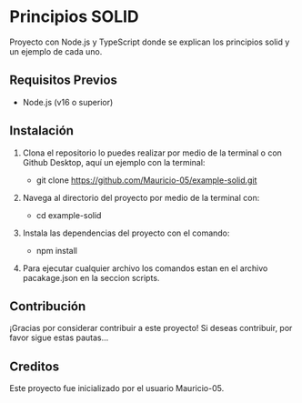 # Principios SOLID

Proyecto con Node.js y TypeScript donde se explican los principios solid y un ejemplo de cada uno.

## Requisitos Previos

- Node.js (v16 o superior)

## Instalación

1. Clona el repositorio lo puedes realizar por medio de la terminal o con Github Desktop, aquí un ejemplo con la terminal:

   - git clone https://github.com/Mauricio-05/example-solid.git

2. Navega al directorio del proyecto por medio de la terminal con:

   - cd example-solid

3. Instala las dependencias del proyecto con el comando:

   - npm install

4. Para ejecutar cualquier archivo los comandos estan en el archivo pacakage.json en la seccion scripts.

## Contribución

¡Gracias por considerar contribuir a este proyecto! Si deseas contribuir, por favor sigue estas pautas...

## Creditos

Este proyecto fue inicializado por el usuario Mauricio-05.
